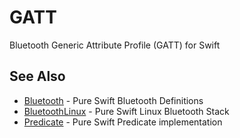 # GATT

Bluetooth Generic Attribute Profile (GATT) for Swift

## See Also

- [Bluetooth](https://github.com/PureSwift/Bluetooth) - Pure Swift Bluetooth Definitions
- [BluetoothLinux](https://github.com/PureSwift/BluetoothLinux) - Pure Swift Linux Bluetooth Stack
- [Predicate](https://github.com/PureSwift/Predicate) - Pure Swift Predicate implementation 
